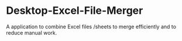 # Desktop-Excel-File-Merger
A application to combine Excel files /sheets to merge efficiently and to reduce manual work.
